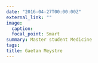 ```yaml
---
date: "2016-04-27T00:00:00Z"
external_link: ""
image:
  caption: 
  focal_point: Smart
summary: Master student Medicine
tags: 
title: Gaetan Meystre
---
```

